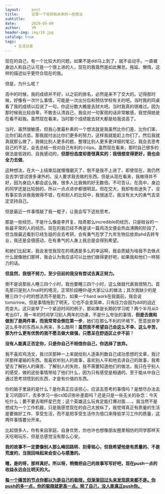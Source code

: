```yaml
---
layout:     post
title:      记录一下现状和未来的一些想法
subtitle:   
date:       2020-05-09
author:     YM
header-img: img/10.jpg
catalog: true
tags:
    - 生活记录
---
```


现在的自己，有一个比较大的问题，如果不是ddl马上到了，就不会动手。一直被身边人和自己认可是一个很上进的人，现在的我竟然是如此懈怠。拖延、懒惰，这样的描述似乎更符合现在的我。

但是，为什么呢？

高中的时候，我的成绩并不好，以之前的排名，必然是来不了交大的。记得那时候，好像有一次什么事情，可能是一次出分后和预估学校有关的吧。当时我的同桌看了我的成绩以后说了一句，你这分数大概是去财大吧。当时我真的很难过。因为那时候我比较自卑，不敢去认清自己，我会对一句客观的话非常敏感，我觉得她是在看不起我。虽然现在看来，当时那个成绩能去财大都是给我说高了。

当时，虽然很敏感，但我心里最朴素的一个想法就是我虽然比你们差、比你们笨、比你们起点低，那我就付出比你们更多的努力，这样我就能赶上你们了。然后我就真就那么做了，我做比别人更多的题，整理比别人更多更详细的笔记，我会去思考自己的不足，会去总结一些对自己有利的小tips。虽然现在看来，那时自己很多的做法是低效的、自我感动的，**但那份态度却是很真实的：我很想变得更好，我也会全力去做**。

这种想法，在大一上结束后就慢慢磨灭了，倒不是我不上进了，即使现在，我仍然会去学/尝试很多课外的，没人要求我去做的东西。但是从现在看来，我做得并不好，因为身边人都会这么做，很多人比我做的好无数倍。不可否认，在高中，身边的同学还是比较弱的，所以一点点进步都很明显。但在交大，我却有些迷失了，没有事实告诉我我做得不错，在和别人的比较中，我很迷茫，我没有太大的勇气去坚定坚持自己。

但是最近一件事情敲了我一棍子，让我会写下这些思考。

那是一些经历，不是什么像是李开复、陆奇那么incredible的经历，只是硅谷的一些最平常的人的经历。现在的我已经不再是读一篇鸡汤文便会热血沸腾的阶段了，但当我最近看到已经生娃的会去考研，会有勇气在学了九年生物后放弃phd去转专业，我还是会很感动，在有勇气的人身上我总是会得到希望。

和她们比起来，我会发觉我现在的境遇是多么的幸运啊，我会质疑为啥我不去做点什么就像她们那样，我会认为我应该可以比他们做得更好吧，如果我和他们一样努力的话。

**但显然，我很不努力，至少目前的我没有尝试去真正努力。**

倒不是说那些人睡三四个小时，我也要睡三四个小时，这么做就代表我很努力。首先那只是别人final时的境况，正常阶段睡6h是大家公认的做法；其次我缺少的是睡三四个小时的想法而不是能力，如果一个hard work在我面前，我会说tomorrow。但是事情拖到了明天，它也不会变简单，只有压力会因为ddl的迫近而变大。这只是举了一个紧迫时间的例子，那如果是长期的学习呢？两个半月从0考出GT，用一年的时间学习别人两年的功课，不是什么夸张的事情，**但是去做和做到了是两件事，而我常常会倒在第一步**。她们在那么不利的环境下，愿意放弃学这么多年的东西从头再来，多么酷啊！**虽然我不希望自己会这么不幸、这么辛苦，那为什么更有优势的我不愿去做大做强，只愿呆在舒适区止步不前**？

**没有人能真正否定你，只是你自己不相信你自己，你选择了放弃。**

我不喜欢鸡汤文，我讨厌那种一上来就给别人逐条列数自己成功思想的文章，我讨厌那样灌输的东西。我喜欢听别人的故事，喜欢别人平和地去讲自己的故事，我希望去了解别人的痛苦、了解别人的失败，我不需要知道他们的做法，我只在乎别人的感受，做的这些事情带给了他们什么，因为只有感受是相通的。至于能从中自己通过思考领悟到的东西，才是有价值的东西。

你的脑子里装的是什么？是你真正应该担心，应该去思考的事情吗？是想尽办法去复习巩固GT，去多学习一些cs知识弥补差距吗？还是只是一些无关的杂念：今天吃什么；要不要去喝杯星巴克；这个英雄这么玩肯定能打爆对面.....。我当然不是想成为一个工作机器，只是我感觉现在的自己太放纵了，我觉得真正有质量的生活是要做好工作、享受生活，而不是把享受生活作为借口来降低学习工作的质量，这两件事情要分开来。

比起很多人，你有来自家庭、自身优势，你也许也想像朋友圈里相仿的同学那样天天吃喝玩乐，但是总感觉没有那么心安。

**我的故事不一定要像别人那么峰回路转、刻骨铭心，但我希望他是有质量的、不是荒废的，当我回味起来会安心与感激的。**

**嗯，是的呀，那样真好。所以呀，稍微把自己的故事写写好吧，现在push一点的收益永远会比明天的大。**

**<u>每一个痛苦的节点你都以为是自己的极限，但渐渐回过头来发现原来都不是。你push的多一点，你的极限就更高一点。除了自己，没人能真正push你。</u>**